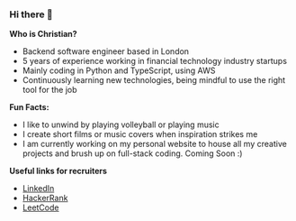 ### Hi there 👋

**Who is Christian?**

- Backend software engineer based in London
- 5 years of experience working in financial technology industry startups
- Mainly coding in Python and TypeScript, using AWS
- Continuously learning new technologies, being mindful to use the right tool for the job

**Fun Facts:**

- I like to unwind by playing volleyball or playing music
- I create short films or music covers when inspiration strikes me
- I am currently working on my personal website to house all my creative projects and brush up on full-stack coding. Coming Soon :)

**Useful links for recruiters**

- [LinkedIn](https://www.linkedin.com/in/johncnapoles/)
- [HackerRank](https://www.hackerrank.com/profile/johncnapoles)
- [LeetCode](https://leetcode.com/johncnapoles/)
